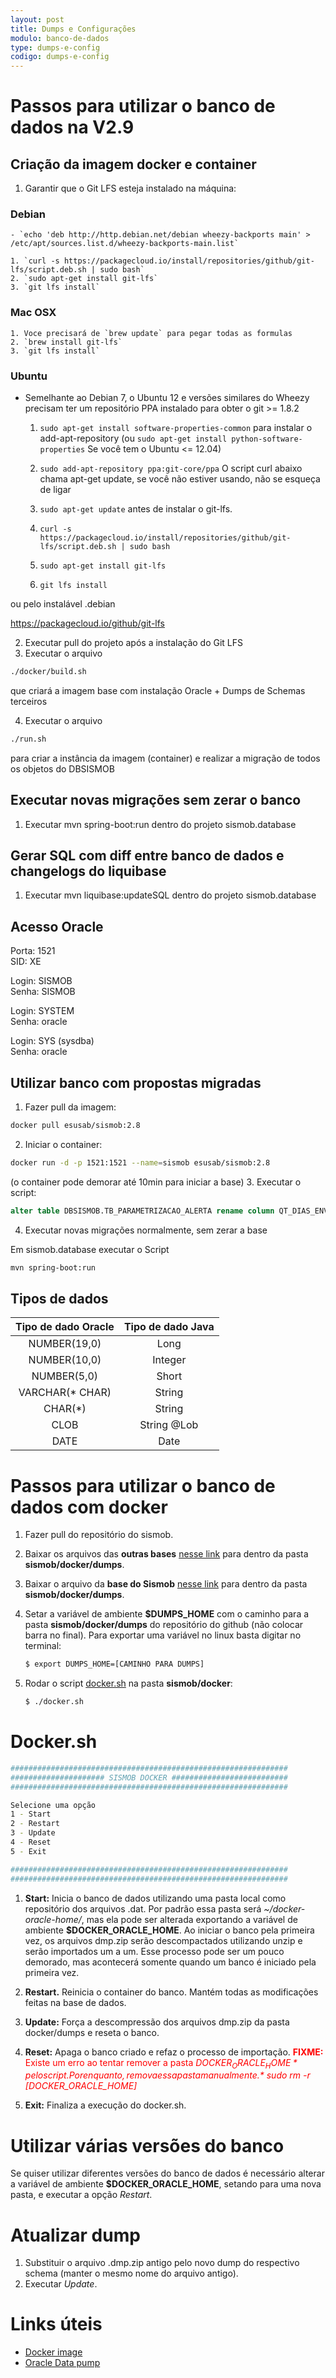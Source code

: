 ```yaml
---
layout: post
title: Dumps e Configurações
modulo: banco-de-dados
type: dumps-e-config
codigo: dumps-e-config
---
```


# Passos para utilizar o banco de dados na V2.9

## Criação da imagem docker e container

1. Garantir que o Git LFS esteja instalado na máquina:

### Debian ###
	- `echo 'deb http://http.debian.net/debian wheezy-backports main' > /etc/apt/sources.list.d/wheezy-backports-main.list`

	1. `curl -s https://packagecloud.io/install/repositories/github/git-lfs/script.deb.sh | sudo bash`
	2. `sudo apt-get install git-lfs`
	3. `git lfs install`



### Mac OSX ###

	1. Voce precisará de `brew update` para pegar todas as formulas
	2. `brew install git-lfs`
	3. `git lfs install`

### Ubuntu ###

- Semelhante ao Debian 7, o Ubuntu 12 e versões similares do Wheezy precisam ter um repositório PPA instalado para obter o git >= 1.8.2

	1. `sudo apt-get install software-properties-common` para instalar o  add-apt-repository (ou `sudo apt-get install python-software-properties` Se você tem o Ubuntu <= 12.04)
	2. `sudo add-apt-repository ppa:git-core/ppa`
		O script curl abaixo chama apt-get update, se você não estiver usando, não se esqueça de ligar
	3. `sudo apt-get update` antes de instalar o git-lfs.

	4. `curl -s https://packagecloud.io/install/repositories/github/git-lfs/script.deb.sh | sudo bash`
	5. `sudo apt-get install git-lfs`
	6. `git lfs install`


ou pelo instalável .debian

https://packagecloud.io/github/git-lfs


2. Executar pull do projeto após a instalação do Git LFS
3. Executar o arquivo

```sh
./docker/build.sh
```

que criará a imagem base com instalação Oracle + Dumps de Schemas terceiros

4. Executar o arquivo

```sh
./run.sh
```

para criar a instância da imagem (container) e realizar a migração de todos os objetos do DBSISMOB  

## Executar novas migrações sem zerar o banco

1. Executar mvn spring-boot:run dentro do projeto sismob.database  

## Gerar SQL com diff entre banco de dados e changelogs do liquibase

1. Executar mvn liquibase:updateSQL dentro do projeto sismob.database

## Acesso Oracle

Porta: 1521  
SID: XE  

Login: SISMOB  
Senha: SISMOB  

Login: SYSTEM  
Senha: oracle  

Login: SYS (sysdba)  
Senha: oracle  

## Utilizar banco com propostas migradas

1. Fazer pull da imagem:

```sh
docker pull esusab/sismob:2.8
```

2. Iniciar o container:

```sh
docker run -d -p 1521:1521 --name=sismob esusab/sismob:2.8
```
(o container pode demorar até 10min para iniciar a base)
3. Executar o script:

```sql
alter table DBSISMOB.TB_PARAMETRIZACAO_ALERTA rename column QT_DIAS_ENVIO_ALERTA to QT_DIA_ENVIO_ALERTA;
```

4. Executar novas migrações normalmente, sem zerar a base

Em sismob.database executar o Script

```sh
mvn spring-boot:run
```

## Tipos de dados

| Tipo de dado Oracle |  Tipo de dado Java |
|:-------------------:|:------------------:|
| NUMBER(19,0)        |  Long              |
| NUMBER(10,0)        |  Integer           |
| NUMBER(5,0)         |  Short             |
| VARCHAR(* CHAR)     |  String            |
| CHAR(*)             |  String            |
| CLOB                |  String @Lob       |
| DATE                |  Date              |


# Passos para utilizar o banco de dados com docker


1. Fazer pull do repositório do sismob.
2. Baixar os arquivos das <b>outras bases</b> <a href="https://drive.google.com/open?id=0B-h414mXnBScSGJZOTViVDY5R0k" target="_blank">nesse link</a> para dentro da pasta <b>sismob/docker/dumps</b>.
3. Baixar o arquivo da <b>base do Sismob</b> <a href="https://drive.google.com/drive/folders/0B7kfNsf4ayKQREYtQThPQUQyamM" target="_blank">nesse link</a> para dentro da pasta <b>sismob/docker/dumps</b>.
4. Setar a variável de ambiente <b>$DUMPS_HOME</b> com o caminho para a pasta <b>sismob/docker/dumps</b> do repositório do github (não colocar barra no final). Para exportar uma variável no linux basta digitar no terminal:

	``` sh
	$ export DUMPS_HOME=[CAMINHO PARA DUMPS]
	```

5. Rodar o script [docker.sh](https://github.com/BruceRodrigues/sismob/blob/homologacao/docker/docker.sh) na pasta <b>sismob/docker</b>:

	```sh
	$ ./docker.sh
	```

# Docker.sh

```sh
##############################################################
##################### SISMOB DOCKER ##########################
##############################################################

Selecione uma opção
1 - Start
2 - Restart
3 - Update
4 - Reset
5 - Exit

##############################################################
##############################################################
```

1. **Start:** Inicia o banco de dados utilizando uma pasta local como repositório dos arquivos .dat. Por padrão essa pasta será *~/docker-oracle-home/*, mas ela pode ser alterada exportando a variável de ambiente **$DOCKER_ORACLE_HOME**. Ao iniciar o banco pela primeira vez, os arquivos dmp.zip serão descompactados utilizando unzip e serão importados um a um. Esse processo pode ser um pouco demorado, mas acontecerá somente quando um banco é iniciado pela primeira vez.

2. **Restart.** Reinicia o container do banco. Mantém todas as modificações feitas na base de dados.

3. **Update:** Força a descompressão dos arquivos dmp.zip da pasta docker/dumps e reseta o banco.

4. **Reset:** Apaga o banco criado e refaz o processo de importação. <span style="color: red">**FIXME:** Existe um erro ao tentar remover a pasta *$DOCKER_ORACLE_HOME* pelo script. Por enquanto, remova essa pasta manualmente. *$ sudo rm -r [DOCKER_ORACLE_HOME]*</span>

5. **Exit:** Finaliza a execução do docker.sh.

# Utilizar várias versões do banco

Se quiser utilizar diferentes versões do banco de dados é necessário alterar a variável de ambiente **$DOCKER_ORACLE_HOME**, setando para uma nova pasta, e executar a opção *Restart*.

# Atualizar dump

1. Substituir o arquivo .dmp.zip antigo pelo novo dump do respectivo schema (manter o mesmo nome do arquivo antigo).
2. Executar *Update*.

# Links úteis

* [Docker image](https://hub.docker.com/r/sath89/oracle-12c/)
* [Oracle Data pump](https://oracle-base.com/articles/10g/oracle-data-pump-10g)
